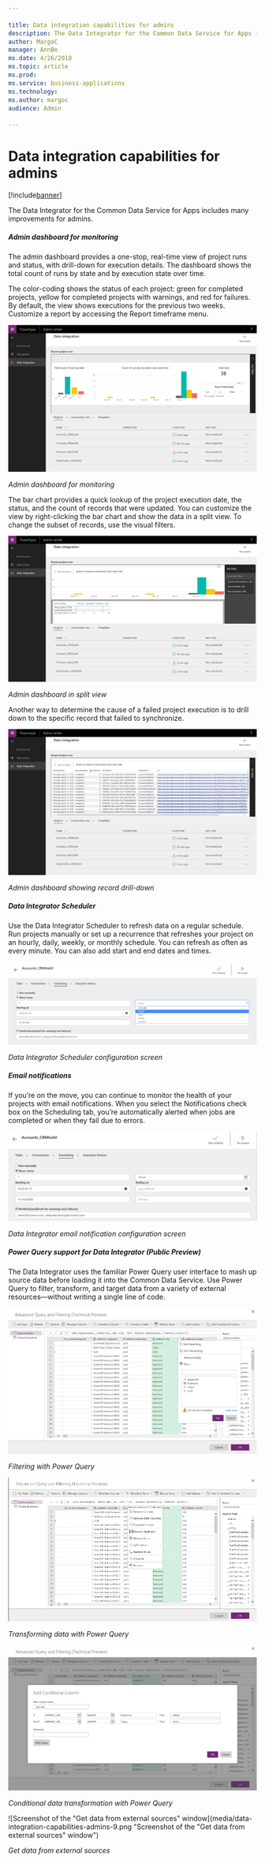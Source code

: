 ```yaml
---

title: Data integration capabilities for admins
description: The Data Integrator for the Common Data Service for Apps includes many improvements for admins.
author: MargoC
manager: AnnBe
ms.date: 4/26/2018
ms.topic: article
ms.prod: 
ms.service: business-applications
ms.technology: 
ms.author: margoc
audience: Admin

---
```

#  Data integration capabilities for admins


[!include[banner](../../../includes/banner.md)]

The Data Integrator for the Common Data Service for Apps includes many
improvements for admins.

##### Admin dashboard for monitoring

The admin dashboard provides a one-stop, real-time view of project runs and
status, with drill-down for execution details. The dashboard shows the total
count of runs by state and by execution state over time.

The color-coding shows the status of each project: green for completed projects,
yellow for completed projects with warnings, and red for failures. By default,
the view shows executions for the previous two weeks. Customize a report by
accessing the Report timeframe menu.

![Screenshot of the administration dashboard for monitoring](media/data-integration-capabilities-admins-1.png "Screenshot of the administration dashboard for monitoring")
<!-- picture -->


*Admin dashboard for monitoring*

The bar chart provides a quick lookup of the project execution date, the status,
and the count of records that were updated. You can customize the view by
right-clicking the bar chart and show the data in a split view. To change the
subset of records, use the visual filters.

![Screenshot of the admin dashboard in split view](media/data-integration-capabilities-admins-2.png "Screenshot of the admin dashboard in split view")
<!-- picture -->


*Admin dashboard in split view*

Another way to determine the cause of a failed project execution is to drill
down to the specific record that failed to synchronize.

![Screenshot of the admin dashboard showing records drill-down](media/data-integration-capabilities-admins-3.png "Screenshot of the admin dashboard showing records drill-down")
<!-- picture -->


*Admin dashboard showing record drill-down*

##### Data Integrator Scheduler 

Use the Data Integrator Scheduler to refresh data on a regular schedule. Run
projects manually or set up a recurrence that refreshes your project on an
hourly, daily, weekly, or monthly schedule. You can refresh as often as every
minute. You can also add start and end dates and times.

![Screenshot of the data integrator configuration screen](media/data-integration-capabilities-admins-4.png "Screenshot of the data integrator configuration screen")

*Data Integrator Scheduler configuration screen*

##### Email notifications

If you’re on the move, you can continue to monitor the health of your projects
with email notifications. When you select the Notifications check box on the
Scheduling tab, you’re automatically alerted when jobs are completed or when
they fail due to errors.

![Screenshot of the data integrator email notification configuration screen](media/data-integration-capabilities-admins-5.png "Screenshot of the data integrator email notification configuration screen")
<!-- picture -->


*Data Integrator email notification configuration screen*

##### Power Query support for Data Integrator (Public Preview)

The Data Integrator uses the familiar Power Query user interface to mash up
source data before loading it into the Common Data Service. Use Power Query to
filter, transform, and target data from a variety of external resources—without
writing a single line of code.

![Screenshot of the filtering with Power Query](media/data-integration-capabilities-admins-6.png "Screenshot of the filtering with Power Query")
<!-- picture -->


*Filtering with Power Query*

![Screenshot of data transformation in Power Query](media/data-integration-capabilities-admins-7.png "Screenshot of data transformation in Power Query")
<!-- picture -->


*Transforming data with Power Query*

![Screenshot of the conditional data transformation with Power Query](media/data-integration-capabilities-admins-8.png "Screenshot of the conditional data transformation with Power Query")
<!-- picture -->


*Conditional data transformation with Power Query*

![Screenshot of the "Get data from external sources" window](media/data-integration-capabilities-admins-9.png "Screenshot of the "Get data from external sources" window")
<!-- picture -->


*Get data from external sources*
